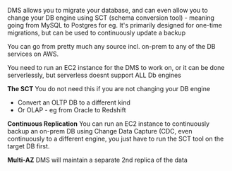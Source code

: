 DMS allows you to migrate your database, and can even allow you to change your DB engine using SCT (schema conversion tool) - meaning going from MySQL to Postgres for eg.
It's primarily designed for one-time migrations, but can be used to continuously update a backup

You can go from pretty much any source incl. on-prem to any of the DB services on AWS.

You need to run an EC2 instance for the DMS to work on, or it can be done serverlessly, but serverless doesnt support ALL Db engines

**The SCT**
You do not need this if you are not changing your DB engine
- Convert an OLTP DB to a different kind
- Or OLAP - eg from Oracle to Redshift

**Continuous Replication**
You can run an EC2 instance to continuously backup an on-prem DB using Change Data Capture (CDC, even continuously to a different engine, you just have to run the SCT tool on the target DB first.

**Multi-AZ**
DMS will maintain a separate 2nd replica of the data